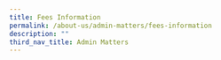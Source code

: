 ```yaml
---
title: Fees Information
permalink: /about-us/admin-matters/fees-information
description: ""
third_nav_title: Admin Matters
---
```

